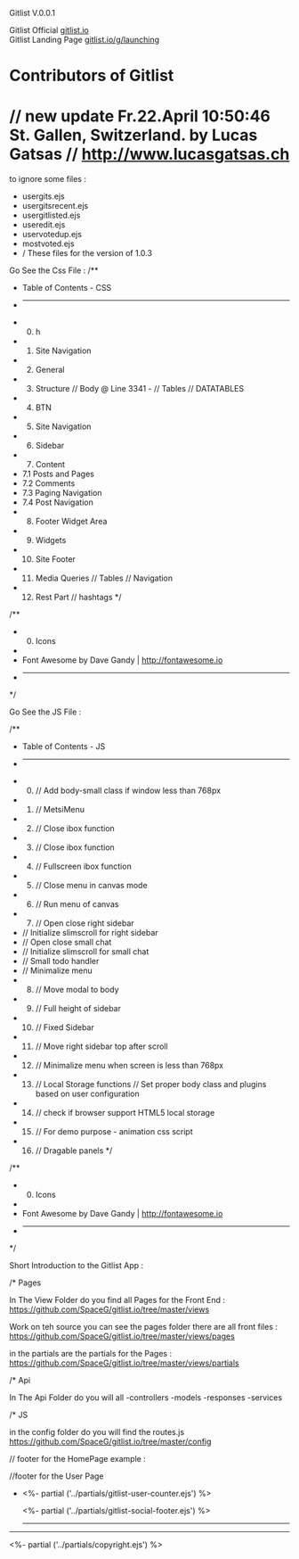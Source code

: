 

Gitlist V.0.0.1  <br>

Gitlist Official
<a href="http://www.gitlist.io">gitlist.io</a> 
<br>
Gitlist Landing Page
<a href="http://www.gitlist.io/g/launching">gitlist.io/g/launching</a> 


Contributors of Gitlist 
===========================================================================
// new update Fr.22.April 10:50:46 St. Gallen, Switzerland. by Lucas Gatsas
// http://www.lucasgatsas.ch
===========================================================================

to ignore some files :

- usergits.ejs
- usergitsrecent.ejs
- usergitlisted.ejs
- useredit.ejs
- uservotedup.ejs 
- mostvoted.ejs 
- / These files for the version of 1.0.3 


Go See the Css File :
/**
 * Table of Contents - CSS 
 * ----------------------------------------------------------------------------
 * 0. h 
 * 1. Site Navigation
 * 2. General 
 * 3. Structure // Body @ Line 3341  - // Tables // DATATABLES 
 * 4. BTN
 * 5. Site Navigation
 * 6. Sidebar
 * 7. Content
 *   7.1 Posts and Pages
 *   7.2 Comments
 *   7.3 Paging Navigation
 *   7.4 Post Navigation
 * 8. Footer Widget Area
 * 9. Widgets
 * 10. Site Footer
 * 11. Media Queries  // Tables // Navigation 
 * 12. Rest Part // hashtags
*/

/**
 * 0. Icons
 *
 * Font Awesome by Dave Gandy | http://fontawesome.io
 * ----------------------------------------------------------------------------
 */


 Go See the JS File :

 /**
 * Table of Contents - JS 
 * ----------------------------------------------------------------------------
 * 0. // Add body-small class if window less than 768px
 * 1. // MetsiMenu
 * 2. // Close ibox function
 * 3. // Close ibox function
 * 4. // Fullscreen ibox function
 * 5. // Close menu in canvas mode
 * 6. // Run menu of canvas
 * 7. // Open close right sidebar
 *   // Initialize slimscroll for right sidebar
 *   // Open close small chat
 *   // Initialize slimscroll for small chat
 *   // Small todo handler
 *   // Minimalize menu
 * 8. // Move modal to body
 * 9. // Full height of sidebar
 * 10. // Fixed Sidebar
 * 11. // Move right sidebar top after scroll
 * 12. // Minimalize menu when screen is less than 768px
 * 13. // Local Storage functions
       // Set proper body class and plugins based on user configuration
 * 14. // check if browser support HTML5 local storage
 * 15. // For demo purpose - animation css script
 * 16. // Dragable panels
*/

/**
 * 0. Icons
 *
 * Font Awesome by Dave Gandy | http://fontawesome.io
 * ----------------------------------------------------------------------------
 */


Short Introduction to the Gitlist App : 

/* Pages 

In The View Folder do you find all Pages for the Front End :
https://github.com/SpaceG/gitlist.io/tree/master/views


Work on teh source you can see the pages folder 
there are all front files : 
https://github.com/SpaceG/gitlist.io/tree/master/views/pages


in the partials are the partials for the Pages : 
https://github.com/SpaceG/gitlist.io/tree/master/views/partials


/* Api 

In The Api Folder do you will all 
-controllers 
-models
-responses
-services


/* JS 

in the config folder do you will find the routes.js 
https://github.com/SpaceG/gitlist.io/tree/master/config







// footer for the HomePage example : 

 <!--  footer details 
<footer class="footer">
    <div class="container">
        <ul class="footer-links-list-copyright">
            <li> 
                <%- partial ('partials/gitlist-user-counter.ejs') %>  
           </li>
        </ul>
        <ul class="footer-links-list">
            <%- partial ('partials/gitlist-social-footer.ejs') %>  
            <hr>
        </ul>
    </div>
    <hr/>
    <div class="inner-gitlist-copyright">
        <%- partial ('partials/copyright.ejs') %>  
    </div>
</footer> --> 



//footer for the User Page 

<footer class="footer">
    <div class="container">
        <ul class="footer-links-list-copyright">
            <li> 
              <%- partial ('../partials/gitlist-user-counter.ejs') %>  
            </li>
        </ul>
        <ul class="footer-links-list">
            <%- partial ('../partials/gitlist-social-footer.ejs') %>  
            <hr>
        </ul>
    </div>
    <hr/>
    <div class="inner-gitlist-copyright">
          <%- partial ('../partials/copyright.ejs') %>  
    </div>
</footer> 






